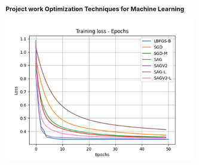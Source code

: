 <h3>Project work Optimization Techniques for Machine Learning</h3>

<img src="Git_Image/Australian_dataset.png">
